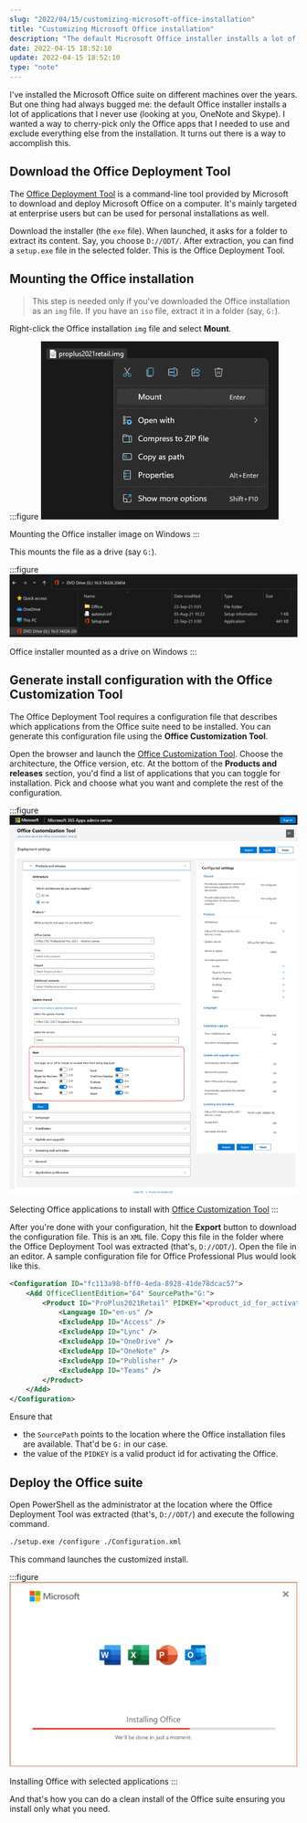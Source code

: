 ```yaml
---
slug: "2022/04/15/customizing-microsoft-office-installation"
title: "Customizing Microsoft Office installation"
description: "The default Microsoft Office installer installs a lot of apps on your Windows machine. Learn how you can install only the needed Office apps."
date: 2022-04-15 18:52:10
update: 2022-04-15 18:52:10
type: "note"
---
```


I've installed the Microsoft Office suite on different machines over the years. But one thing had always bugged me: the default Office installer installs a lot of applications that I never use (looking at you, OneNote and Skype). I wanted a way to cherry-pick only the Office apps that I needed to use and exclude everything else from the installation. It turns out there is a way to accomplish this.

## Download the Office Deployment Tool

The [Office Deployment Tool](https://www.microsoft.com/en-us/download/details.aspx?id=49117) is a command-line tool provided by Microsoft to download and deploy Microsoft Office on a computer. It's mainly targeted at enterprise users but can be used for personal installations as well.

Download the installer (the `exe` file). When launched, it asks for a folder to extract its content. Say, you choose `D://ODT/`. After extraction, you can find a `setup.exe` file in the selected folder. This is the Office Deployment Tool.

## Mounting the Office installation

> This step is needed only if you've downloaded the Office installation as an `img` file. If you have an `iso` file, extract it in a folder (say, `G:`).

Right-click the Office installation `img` file and select **Mount**.

:::figure
![Mounting Office installer](./images/2022-04-15-18-52-10-customizing-microsoft-office-installation-01.png)

Mounting the Office installer image on Windows
:::

This mounts the file as a drive (say `G:`).

:::figure
![Mounted Office installer](./images/2022-04-15-18-52-10-customizing-microsoft-office-installation-02.png)

Office installer mounted as a drive on Windows
:::

## Generate install configuration with the Office Customization Tool

The Office Deployment Tool requires a configuration file that describes which applications from the Office suite need to be installed. You can generate this configuration file using the **Office Customization Tool**.

Open the browser and launch the [Office Customization Tool](https://config.office.com/deploymentsettings). Choose the architecture, the Office version, etc. At the bottom of the **Products and releases** section, you'd find a list of applications that you can toggle for installation. Pick and choose what you want and complete the rest of the configuration.

:::figure
![Selecting Apps with Office Customization Tool](./images/2022-04-15-18-52-10-customizing-microsoft-office-installation-03.png)

Selecting Office applications to install with [Office Customization Tool](https://config.office.com/deploymentsettings)
:::

After you're done with your configuration, hit the **Export** button to download the configuration file. This is an `XML` file. Copy this file in the folder where the Office Deployment Tool was extracted (that's, `D://ODT/`). Open the file in an editor. A sample configuration file for Office Professional Plus would look like this.

```xml {2..3} title="Configuration.xml"
<Configuration ID="fc113a98-bff0-4eda-8928-41de78dcac57">
	<Add OfficeClientEdition="64" SourcePath="G:">
		<Product ID="ProPlus2021Retail" PIDKEY="<product_id_for_activation>">
			<Language ID="en-us" />
			<ExcludeApp ID="Access" />
			<ExcludeApp ID="Lync" />
			<ExcludeApp ID="OneDrive" />
			<ExcludeApp ID="OneNote" />
			<ExcludeApp ID="Publisher" />
			<ExcludeApp ID="Teams" />
		</Product>
	</Add>
</Configuration>
```

Ensure that

- the `SourcePath` points to the location where the Office installation files are available. That'd be `G:` in our case.
- the value of the `PIDKEY` is a valid product id for activating the Office.

## Deploy the Office suite

Open PowerShell as the administrator at the location where the Office Deployment Tool was extracted (that's, `D://ODT/`) and execute the following command.

```sh prompt{1}
./setup.exe /configure ./Configuration.xml
```

This command launches the customized install.

:::figure
![Office installation splashscreen](./images/2022-04-15-18-52-10-customizing-microsoft-office-installation-04.png)

Installing Office with selected applications
:::

And that's how you can do a clean install of the Office suite ensuring you install only what you need.
